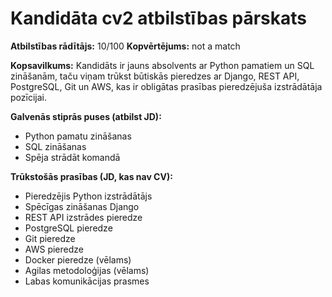 # Kandidāta cv2 atbilstības pārskats

**Atbilstības rādītājs:** 10/100
**Kopvērtējums:** not a match

**Kopsavilkums:** Kandidāts ir jauns absolvents ar Python pamatiem un SQL zināšanām, taču viņam trūkst būtiskās pieredzes ar Django, REST API, PostgreSQL, Git un AWS, kas ir obligātas prasības pieredzējuša izstrādātāja pozīcijai.

**Galvenās stiprās puses (atbilst JD):**
- Python pamatu zināšanas
- SQL zināšanas
- Spēja strādāt komandā

**Trūkstošās prasības (JD, kas nav CV):**
- Pieredzējis Python izstrādātājs
- Spēcīgas zināšanas Django
- REST API izstrādes pieredze
- PostgreSQL pieredze
- Git pieredze
- AWS pieredze
- Docker pieredze (vēlams)
- Agilas metodoloģijas (vēlams)
- Labas komunikācijas prasmes

